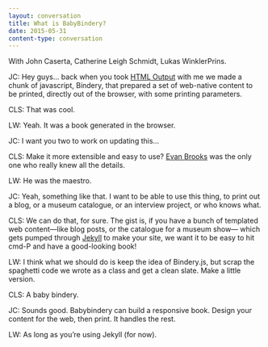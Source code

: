 ```yaml
---
layout: conversation
title: What is BabyBindery?
date: 2015-05-31
content-type: conversation
---
```


With John Caserta, Catherine Leigh Schmidt, Lukas WinklerPrins.

JC: Hey guys… back when you took [HTML Output](http://htmloutput.risd.gd/) with me we made a chunk of javascript, Bindery, that prepared a set of web-native content to be printed, directly out of the browser, with some printing parameters. 

CLS: That was cool.

LW: Yeah. It was a book generated in the browser.

JC: I want you two to work on updating this…

CLS: Make it more extensible and easy to use? [Evan Brooks](http://evanbrooks.info/) was the only one who really knew all the details.

LW: He was the maestro.

JC: Yeah, something like that. I want to be able to use this thing, to print out a blog, or a museum catalogue, or an interview project, or who knows what. 

CLS: We can do that, for sure. The gist is, if you have a bunch of templated web content—like blog posts, or the catalogue for a museum show— which gets pumped through [Jekyll](http://jekyllrb.com/) to make your site, we want it to be easy to hit cmd-P and have a good-looking book!

LW: I think what we should do is keep the idea of Bindery.js, but scrap the spaghetti code we wrote as a class and get a clean slate. Make a little version.

CLS: A baby bindery.

JC: Sounds good. Babybindery can build a responsive book. Design your content for the web, then print. It handles the rest.

LW: As long as you’re using Jekyll (for now).


